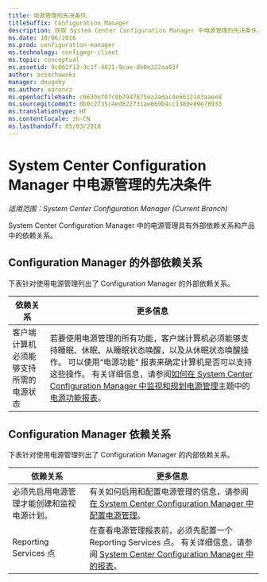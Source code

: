 ```yaml
---
title: 电源管理的先决条件
titleSuffix: Configuration Manager
description: 获取 System Center Configuration Manager 中电源管理的先决条件。
ms.date: 10/06/2016
ms.prod: configuration-manager
ms.technology: configmgr-client
ms.topic: conceptual
ms.assetid: 9c062f13-3c1f-4621-9cae-de0e322aa03f
author: aczechowski
manager: dougeby
ms.author: aaroncz
ms.openlocfilehash: c6630ef07c0b7947875ea2adac4e6612143aaee8
ms.sourcegitcommit: 0b0c2735c4ed822731ae069b4cc1380e89e78933
ms.translationtype: HT
ms.contentlocale: zh-CN
ms.lasthandoff: 05/03/2018
---
```

# <a name="prerequisites-for-power-management-in-system-center-configuration-manager"></a>System Center Configuration Manager 中电源管理的先决条件

*适用范围：System Center Configuration Manager (Current Branch)*

System Center Configuration Manager 中的电源管理具有外部依赖关系和产品中的依赖关系。  

## <a name="dependencies-external-to-configuration-manager"></a>Configuration Manager 的外部依赖关系  
 下表针对使用电源管理列出了 Configuration Manager 的外部依赖关系。  

|依赖关系|更多信息|  
|----------------|----------------------|  
|客户端计算机必须能够支持所需的电源状态|若要使用电源管理的所有功能，客户端计算机必须能够支持睡眠、休眠、从睡眠状态唤醒，以及从休眠状态唤醒操作。 可以使用“电源功能”  报表来确定计算机是否可以支持这些操作。 有关详细信息，请参阅[如何在 System Center Configuration Manager 中监视和规划电源管理](../../../../core/clients/manage/power/monitor-and-plan-for-power-management.md)主题中的[电源功能报表](../../../../core/clients/manage/power/monitor-and-plan-for-power-management.md#BKMK_Capabilites)。|  

## <a name="configuration-manager-dependencies"></a>Configuration Manager 依赖关系  
 下表针对使用电源管理列出了 Configuration Manager 的内部依赖关系。  

|依赖关系|更多信息|  
|----------------|----------------------|  
|必须先启用电源管理才能创建和监视电源计划。|有关如何启用和配置电源管理的信息，请参阅[在 System Center Configuration Manager 中配置电源管理](../../../../core/clients/manage/power/configuring-power-management.md)。|  
|Reporting Services 点|在查看电源管理报表前，必须先配置一个 Reporting Services 点。 有关详细信息，请参阅 [System Center Configuration Manager 中的报表](../../../../core/servers/manage/reporting.md)。|  
